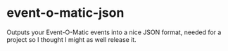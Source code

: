 event-o-matic-json
==================

Outputs your Event-O-Matic events into a nice JSON format, needed for a project so I thought I might as well release it.